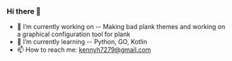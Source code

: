 ### Hi there 👋
- 🔭 I’m currently working on -- Making bad plank themes and working on a graphical configuration tool for plank
- 🌱 I’m currently learning -- Python, GO, Kotlin
- 📫 How to reach me: kennyh7279@gmail.com
